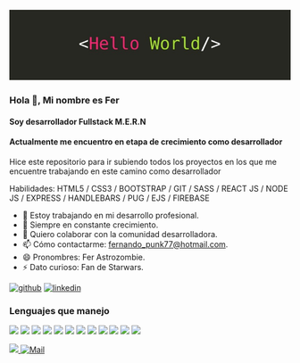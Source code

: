![](https://github.com/FerAstrozombie/FerAstrozombie/blob/main/1618362234155.jpg)

### Hola 👋, Mi nombre es Fer
#### Soy desarrollador Fullstack M.E.R.N
#### Actualmente me encuentro en etapa de crecimiento como desarrollador
Hice este repositorio para ir subiendo todos los proyectos en los que me encuentre trabajando en este camino como desarrollador


Habilidades: HTML5 / CSS3 / BOOTSTRAP / GIT / SASS / REACT JS / NODE JS / EXPRESS / HANDLEBARS / PUG / EJS / FIREBASE

- 🔭 Estoy trabajando en mi desarrollo profesional. 
- 🌱 Siempre en constante crecimiento. 
- 👯 Quiero colaborar con la comunidad desarrolladora. 
- 📫 Cómo contactarme: fernando_punk77@hotmail.com. 
- 😄 Pronombres: Fer Astrozombie. 
- ⚡ Dato curioso: Fan de Starwars. 


[<img src='https://cdn.jsdelivr.net/npm/simple-icons@3.0.1/icons/github.svg' alt='github' height='40'>](https://github.com//FerAstrozombie)  [<img src='https://cdn.jsdelivr.net/npm/simple-icons@3.0.1/icons/linkedin.svg' alt='linkedin' height='40'>](https://www.linkedin.com/in//fernando-lair//)

### Lenguajes que manejo  

<p>
  <img src="https://cdn.jsdelivr.net/gh/devicons/devicon/icons/html5/html5-original.svg"  height="50"/>
  <img src="https://cdn.jsdelivr.net/gh/devicons/devicon/icons/css3/css3-original.svg" height="50"/>
  <img src="https://cdn.jsdelivr.net/gh/devicons/devicon/icons/sass/sass-original.svg" height="50"/>
  <img src="https://cdn.jsdelivr.net/gh/devicons/devicon/icons/nodejs/nodejs-original.svg" height="50"/>
  <img src="https://cdn.jsdelivr.net/gh/devicons/devicon/icons/github/github-original.svg" height="50"/>
  <img src="https://cdn.jsdelivr.net/gh/devicons/devicon/icons/git/git-original.svg" height="50"/>
  <img src="https://cdn.jsdelivr.net/gh/devicons/devicon/icons/javascript/javascript-original.svg" height="50"/>
  <img src="https://icongr.am/devicon/react-original.svg?size=57&color=currentColor"/>
  <img src="https://icongr.am/devicon/express-original-wordmark.svg?size=77&color=currentColor"/>
  <img src="https://icongr.am/devicon/nodejs-original-wordmark.svg?size=104&color=currentColor"/>
  <img src="https://icongr.am/devicon/bootstrap-plain-wordmark.svg?size=56&color=8000ff"/>
  <img src="https://icongr.am/devicon/handlebars-original-wordmark.svg?size=79&color=ff8040"/>
  
  
</p>

<p>
  <a href="https://www.linkedin.com/in/fernando-lair/" target="_blank">
    <img src="https://cdn.jsdelivr.net/gh/devicons/devicon/icons/linkedin/linkedin-original.svg" height="50"/>
  </a>
  <a href="mailto:fernando_punk77.cc@hotmail.com" target="_blank">
    <img alt="Mail" src="https://img.shields.io/badge/-Email-D14836?style=for-the-badge&logo=gmail&logoColor=white" />
  </a>
</p?
